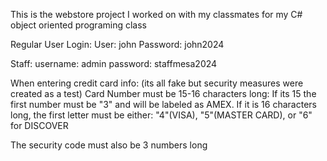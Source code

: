 This is the webstore project I worked on with my classmates for my C# object oriented programing class

Regular User Login: User: john Password: john2024

Staff: username: admin password: staffmesa2024


When entering credit card info: (its all fake but security measures were created as a test) Card Number must be 15-16 characters long: If its 15 the first number must be "3" and will be labeled as AMEX. If it is 16 characters long, the first letter must be either: "4"(VISA), "5"(MASTER CARD), or "6" for DISCOVER

The security code must also be 3 numbers long
